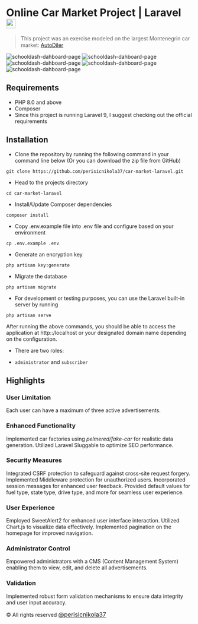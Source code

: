 # Online Car Market Project | Laravel  <img height="25" src="https://upload.wikimedia.org/wikipedia/commons/thumb/9/9a/Laravel.svg/1200px-Laravel.svg.png" />
>This project was an exercise modeled on the largest Montenegrin car market: 
 [AutoDiler](https://www.autodiler.me/) <img height="15" src="https://i.ibb.co/1dCvrW2/logo-min.png" />

![schooldash-dahboard-page](https://i.postimg.cc/Y96bJHfM/naslovna.png)
![schooldash-dahboard-page](https://i.postimg.cc/xCXj3Mhb/oglas2.png)
![schooldash-dahboard-page](https://i.postimg.cc/1zC5FJCQ/limit2.png)
![schooldash-dahboard-page](https://i.postimg.cc/brYHW2w9/registracija.png)
![schooldash-dahboard-page](https://i.postimg.cc/NGbxTbdJ/logovanje.png)

## Requirements 
* PHP 8.0 and above
* Composer 
* Since this project is running Laravel 9, I suggest checking out the official requirements

## Installation
* Clone the repository by running the following command in your command line below (Or you can download the zip file from GitHub)
```shell
git clone https://github.com/perisicnikola37/car-market-laravel.git
 ```
* Head to the projects directory
```shell
cd car-market-laravel
 ```
* Install/Update Composer dependencies
```shell
composer install 
```

* Copy .env.example file into .env file and configure based on your environment
```shell
cp .env.example .env
```
* Generate an encryption key
```shell
php artisan key:generate
```
* Migrate the database
```shell
php artisan migrate 
```     
* For development or testing purposes, you can use the Laravel built-in server by running 
```shell
php artisan serve
```

After running the above commands, you should be able to access the application at http::/localhost or your designated domain name depending on the configuration.

* There are two roles: 
- `administrator` and `subscriber`

## Highlights

### User Limitation
Each user can have a maximum of three active advertisements.

### Enhanced Functionality
Implemented car factories using <i>pelmered/fake-car</i> for realistic data generation.
Utilized Laravel Sluggable to optimize SEO performance.

### Security Measures
Integrated CSRF protection to safeguard against cross-site request forgery.
Implemented Middleware protection for unauthorized users.
Incorporated session messages for enhanced user feedback.
Provided default values for fuel type, state type, drive type, and more for seamless user experience.

### User Experience
Employed SweetAlert2 for enhanced user interface interaction.
Utilized Chart.js to visualize data effectively.
Implemented pagination on the homepage for improved navigation.

### Administrator Control
Empowered administrators with a CMS (Content Management System) enabling them to view, edit, and delete all advertisements.

### Validation
Implemented robust form validation mechanisms to ensure data integrity and user input accuracy.

<div>
  <div>&copy; All rights reserved  <a href="https://github.com/perisicnikola37" style="font-size: 16px;">@perisicnikola37</a></div>
</div>






